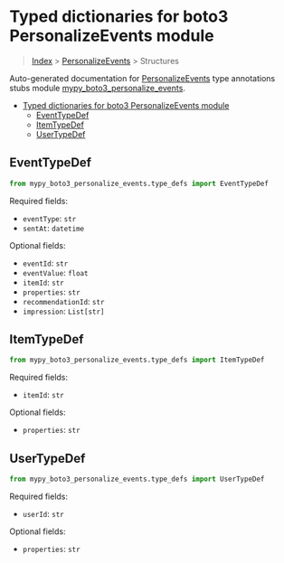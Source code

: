 # Typed dictionaries for boto3 PersonalizeEvents module

> [Index](../README.md) > [PersonalizeEvents](./README.md) > Structures

Auto-generated documentation for [PersonalizeEvents](https://boto3.amazonaws.com/v1/documentation/api/latest/reference/services/personalize-events.html#PersonalizeEvents)
type annotations stubs module [mypy_boto3_personalize_events](https://pypi.org/project/mypy-boto3-personalize-events/).

- [Typed dictionaries for boto3 PersonalizeEvents module](#typed-dictionaries-for-boto3-personalizeevents-module)
  - [EventTypeDef](#eventtypedef)
  - [ItemTypeDef](#itemtypedef)
  - [UserTypeDef](#usertypedef)

## EventTypeDef

```python
from mypy_boto3_personalize_events.type_defs import EventTypeDef
```


Required fields:
- `eventType`: `str`
- `sentAt`: `datetime`



Optional fields:
- `eventId`: `str`
- `eventValue`: `float`
- `itemId`: `str`
- `properties`: `str`
- `recommendationId`: `str`
- `impression`: `List[str]`


## ItemTypeDef

```python
from mypy_boto3_personalize_events.type_defs import ItemTypeDef
```


Required fields:
- `itemId`: `str`



Optional fields:
- `properties`: `str`


## UserTypeDef

```python
from mypy_boto3_personalize_events.type_defs import UserTypeDef
```


Required fields:
- `userId`: `str`



Optional fields:
- `properties`: `str`

